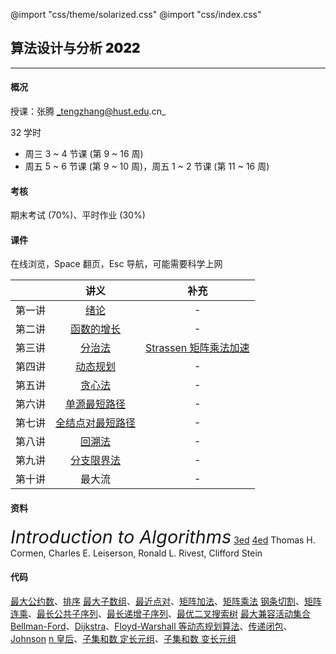 @import "css/theme/solarized.css"
@import "css/index.css"

## 算法设计与分析 <span style="font-weight:900">2022</span>

---

#### 概况

授课：张腾 _tengzhang@hust.edu.cn_

32 学时

- 周三 3 ~ 4 节课 (第 9 ~ 16 周)
- 周五 5 ~ 6 节课 (第 9 ~ 10 周)，周五 1 ~ 2 节课 (第 11 ~ 16 周)

<div class="top-2"></div>

#### 考核

期末考试 (70%)、平时作业 (30%)

#### 课件

在线浏览，Space 翻页，Esc 导航，可能需要科学上网

<div class="threelines outline head-highlight">

|        |                讲义                |                         补充                         |
| :----: | :--------------------------------: | :--------------------------------------------------: |
| 第一讲 |       [绪论](slides/01.html)       |                          -                           |
| 第二讲 |    [函数的增长](slides/02.html)    |                          -                           |
| 第三讲 |      [分治法](slides/03.html)      | [Strassen 矩阵乘法加速](notes/Strassen/Strassen.pdf) |
| 第四讲 |     [动态规划](slides/04.html)     |                          -                           |
| 第五讲 |      [贪心法](slides/05.html)      |                          -                           |
| 第六讲 |   [单源最短路径](slides/06.html)   |                          -                           |
| 第七讲 | [全结点对最短路径](slides/07.html) |                          -                           |
| 第八讲 |      [回溯法](slides/08.html)      |                          -                           |
| 第九讲 |    [分支限界法](slides/09.html)    |                          -                           |
| 第十讲 |               最大流               |                          -                           |

</div>

#### 资料

<span style="font-size:1.8rem;font-style:italic">Introduction to Algorithms</span> [3ed](<books/Introduction%20to%20Algorithms%20(3ed)%20-%20Thomas%20H.%20Cormen,%20Charles%20E.%20Leiserson,%20Ronald%20L.%20Rivest,%20Clifford%20Stein.pdf>) [4ed](<books/Introduction%20to%20Algorithms%20(4ed)%20-%20Thomas%20H.%20Cormen,%20Charles%20E.%20Leiserson,%20Ronald%20L.%20Rivest,%20Clifford%20Stein.pdf>)
Thomas H. Cormen, Charles E. Leiserson, Ronald L. Rivest, Clifford Stein

#### 代码

[最大公约数](codes/gcd.ipynb)、[排序](codes/sorting.ipynb)
[最大子数组](codes/max-subarray.ipynb)、[最近点对](codes/closest-pair.ipynb)、[矩阵加法](codes/matrix-addition.ipynb)、[矩阵乘法](codes/matrix-multiply.ipynb)
[钢条切割](codes/cut-rod.ipynb)、[矩阵连乘](codes/matrix-chain.ipynb)、[最长公共子序列](codes/lcs.ipynb)、[最长递增子序列](codes/lis.ipynb)、[最优二叉搜索树](codes/optiaml-bst.ipynb)
[最大兼容活动集合](codes/activity-selector.ipynb)
[Bellman-Ford](codes/bellman-ford.ipynb)、[Dijkstra](codes/dijkstra.ipynb)、[Floyd-Warshall 等动态规划算法](codes/sp-all-dp.ipynb)、[传递闭包](codes/transitive-closure.ipynb)、[Johnson](codes/sp-all-johnson.ipynb)
[n 皇后](codes/nqueen.ipynb)、[子集和数 定长元组](codes/subset-sum-fix-len.ipynb)、[子集和数 变长元组](codes/subset-sum-var-len.ipynb)
